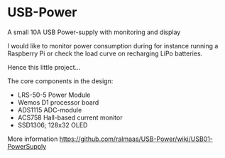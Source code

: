 # USB-Power
A small 10A USB Power-supply with monitoring and display

I would like to monitor power consumption during for instance running a Raspberry Pi or check the load curve on recharging LiPo batteries.

Hence this little project...

The core components in the design:
- LRS-50-5 Power Module
- Wemos D1 processor board
- ADS1115 ADC-module
- ACS758 Hall-based current monitor
- SSD1306; 128x32 OLED

More information
https://github.com/ralmaas/USB-Power/wiki/USB01-PowerSupply

